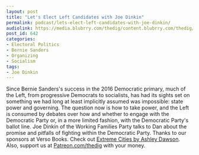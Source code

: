 ```yaml
---
layout: post
title: "Let's Elect Left Candidates with Joe Dinkin"
permalink: podcast/lets-elect-left-candidates-with-joe-dinkin/
audiolink: https://media.blubrry.com/thedig/content.blubrry.com/thedig/The_Dig_-_EP_58_-_Dinkin.mp3
post_id: 642
categories: 
- Electoral Politics
- Bernie Sanders
- Organizing
- Socialism
tags: 
- Joe Dinkin
---
```


Since Bernie Sanders's success in the 2016 Democratic primary, much  of the Left, from progressive Democrats to socialists, has had its  sights set on something we had long at least implicitly assumed was  impossible: state power and governing. The question now is how to take  power, and the Left is consumed by debates over how and whether to  engage with the Democratic Party or, in a more limited fashion, with the  Democratic Party's ballot line. Joe Dinkin of the Working Families  Party talks to Dan about the promise and pitfalls of fighting within the  Democratic Party. Thanks to our sponsors at Verso Books. Check out [Extreme Cities by Ashley Dawson](versobooks.com/books/2558-extreme-cities). Also, support us at [Patreon.com/thedig](http://www.patreon.com/TheDig)  with your money.
